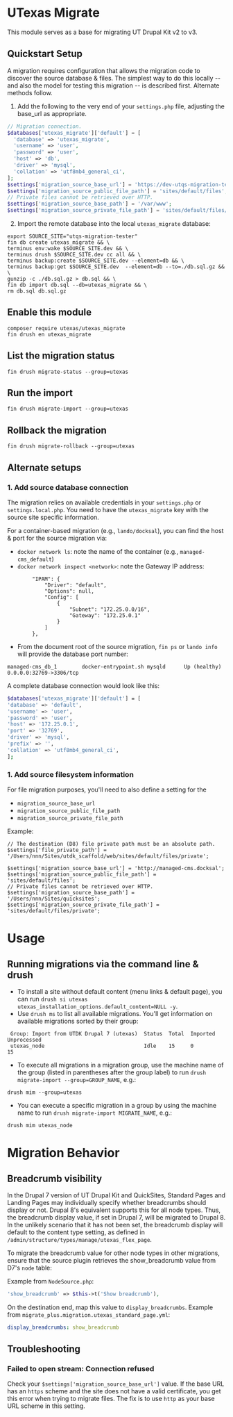 # UTexas Migrate
This module serves as a base for migrating UT Drupal Kit v2 to v3.

##  Quickstart Setup

A migration requires configuration that allows the migration code to discover the source database & files. The simplest way to do this locally -- and also the model for testing this migration -- is described first. Alternate methods follow.

1. Add the following to the very end of your `settings.php` file, adjusting the base_url as appropriate.

```php
// Migration connection.
$databases['utexas_migrate']['default'] = [
  'database' => 'utexas_migrate',
  'username' => 'user',
  'password' => 'user',
  'host' => 'db',
  'driver' => 'mysql',
  'collation' => 'utf8mb4_general_ci',
];
$settings['migration_source_base_url'] = 'https://dev-utqs-migration-tester.pantheonsite.io/';
$settings['migration_source_public_file_path'] = 'sites/default/files';
// Private files cannot be retrieved over HTTP.
$settings['migration_source_base_path'] = '/var/www';
$settings['migration_source_private_file_path'] = 'sites/default/files/private';
```

2. Import the remote database into the local `utexas_migrate` database:

```
export SOURCE_SITE="utqs-migration-tester"
fin db create utexas_migrate && \
terminus env:wake $SOURCE_SITE.dev && \
terminus drush $SOURCE_SITE.dev cc all && \
terminus backup:create $SOURCE_SITE.dev --element=db && \
terminus backup:get $SOURCE_SITE.dev  --element=db --to=./db.sql.gz && \
gunzip -c ./db.sql.gz > db.sql && \
fin db import db.sql --db=utexas_migrate && \
rm db.sql db.sql.gz
```

## Enable this module
```
composer require utexas/utexas_migrate
fin drush en utexas_migrate
```

## List the migration status
```
fin drush migrate-status --group=utexas
```

## Run the import
```
fin drush migrate-import --group=utexas
```

## Rollback the migration
```
fin drush migrate-rollback --group=utexas
```



## Alternate setups

### 1. Add source database connection

The migration relies on available credentials in your `settings.php` or 
`settings.local.php`. You need to have the `utexas_migrate` key with the 
source site specific information.

For a container-based migration (e.g., `lando/docksal`), you can find the host & port for the source migration via:

- `docker network ls`: note the name of the container (e.g., `managed-cms_default`)
- `docker network inspect <network>`: note the Gateway IP address:

```
        "IPAM": {
            "Driver": "default",
            "Options": null,
            "Config": [
                {
                    "Subnet": "172.25.0.0/16",
                    "Gateway": "172.25.0.1"
                }
            ]
        },
```

- From the document root of the source migration, `fin ps` or `lando info` will provide the database port number:

```
managed-cms_db_1        docker-entrypoint.sh mysqld      Up (healthy)   0.0.0.0:32769->3306/tcp
```

A complete database connection would look like this:

```bash
$databases['utexas_migrate']['default'] = [
'database' => 'default',
'username' => 'user',
'password' => 'user',
'host' => '172.25.0.1',
'port' => '32769',
'driver' => 'mysql',
'prefix' => '',
'collation' => 'utf8mb4_general_ci',
];
```

### 1. Add source filesystem information

For file migration purposes, you'll need to also define a setting for the
- `migration_source_base_url`
- `migration_source_public_file_path`
- `migration_source_private_file_path`

Example:
```
// The destination (D8) file private path must be an absolute path.
$settings['file_private_path'] = '/Users/nnn/Sites/utdk_scaffold/web/sites/default/files/private';

$settings['migration_source_base_url'] = 'http://managed-cms.docksal';
$settings['migration_source_public_file_path'] = 'sites/default/files';
// Private files cannot be retrieved over HTTP.
$settings['migration_source_base_path'] = '/Users/nnn/Sites/quicksites';
$settings['migration_source_private_file_path'] = 'sites/default/files/private';
```

# Usage
## Running migrations via the command line & drush
* To install a site without default content (menu links & default page), you can run `drush si utexas utexas_installation_options.default_content=NULL -y`.
* Use `drush ms` to list all available migrations. You'll get 
information on available migrations sorted by their group:
```
 Group: Import from UTDK Drupal 7 (utexas)  Status  Total  Imported  Unprocessed
 utexas_node                                Idle    15     0         15        
```

* To execute all migrations in a migration group, use the machine 
name of the group (listed in parentheses after the group label) to run 
`drush migrate-import --group=GROUP_NAME`, e.g.:
```
drush mim --group=utexas
```

* You can execute a specific migration in a group by using the machine name
to run `drush migrate-import MIGRATE_NAME`, e.g.:
```
drush mim utexas_node
```

# Migration Behavior

## Breadcrumb visibility
In the Drupal 7 version of UT Drupal Kit and QuickSites, Standard Pages and Landing Pages may individually specify whether breadcrumbs should display or not. Drupal 8's equivalent supports this for all node types. Thus, the breadcrumb display value, if set in Drupal 7, will be migrated to Drupal 8. In the unlikely scenario that it has not been set, the breadcrumb display will default to the content type setting, as defined in `/admin/structure/types/manage/utexas_flex_page`.

To migrate the breadcrumb value for other node types in other migrations, ensure that the source plugin retrieves the show_breadcrumb value from D7's `node` table:

Example from `NodeSource.php`:

 ```php
 'show_breadcrumb' => $this->t('Show breadcrumb'),
```

On the destination end, map this value to `display_breadcrumbs`. Example from `migrate_plus.migration.utexas_standard_page.yml`:

```yml
display_breadcrumbs: show_breadcrumb
```

## Troubleshooting

### Failed to open stream: Connection refused
Check your `$settings['migration_source_base_url']` value. If the base URL has an `https` scheme and the site does not have a valid certificate, you get this error when trying to migrate files. The fix is to use `http` as your base URL scheme in this setting.
